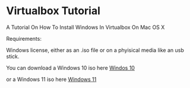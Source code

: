 # Virtualbox Tutorial

A Tutorial On How To Install Windows In Virtualbox On Mac OS X

Requirements:

Windows license, either as an .iso file or on a phyisical media like an usb stick.

You can download a Windows 10 iso here 
[Windos 10](https://www.microsoft.com/de-de/software-download/windows10ISO)

or a Windows 11 iso here 
[Windows 11](https://www.microsoft.com/de-de/software-download/windows11)
